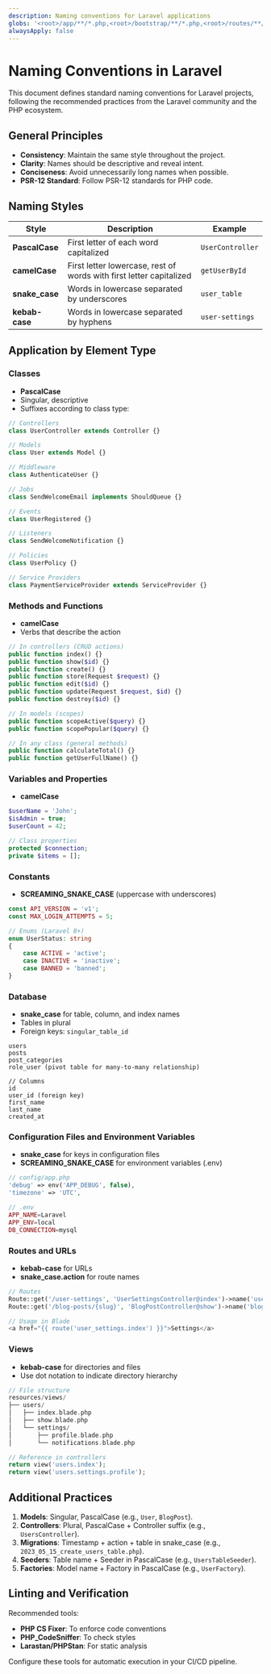 ```yaml
---
description: Naming conventions for Laravel applications
globs: '<root>/app/**/*.php,<root>/bootstrap/**/*.php,<root>/routes/**/*.php,<root>/database/migrations/**/*.php,<root>/config/**/*.php,<root>/tests/**/*.php'
alwaysApply: false
---
```


# Naming Conventions in Laravel

This document defines standard naming conventions for Laravel projects, following the recommended practices from the Laravel community and the PHP ecosystem.

## General Principles

-   **Consistency**: Maintain the same style throughout the project.
-   **Clarity**: Names should be descriptive and reveal intent.
-   **Conciseness**: Avoid unnecessarily long names when possible.
-   **PSR-12 Standard**: Follow PSR-12 standards for PHP code.

## Naming Styles

| Style          | Description                                                         | Example          |
| -------------- | ------------------------------------------------------------------- | ---------------- |
| **PascalCase** | First letter of each word capitalized                               | `UserController` |
| **camelCase**  | First letter lowercase, rest of words with first letter capitalized | `getUserById`    |
| **snake_case** | Words in lowercase separated by underscores                         | `user_table`     |
| **kebab-case** | Words in lowercase separated by hyphens                             | `user-settings`  |

## Application by Element Type

### Classes

-   **PascalCase**
-   Singular, descriptive
-   Suffixes according to class type:

```php
// Controllers
class UserController extends Controller {}

// Models
class User extends Model {}

// Middleware
class AuthenticateUser {}

// Jobs
class SendWelcomeEmail implements ShouldQueue {}

// Events
class UserRegistered {}

// Listeners
class SendWelcomeNotification {}

// Policies
class UserPolicy {}

// Service Providers
class PaymentServiceProvider extends ServiceProvider {}
```

### Methods and Functions

-   **camelCase**
-   Verbs that describe the action

```php
// In controllers (CRUD actions)
public function index() {}
public function show($id) {}
public function create() {}
public function store(Request $request) {}
public function edit($id) {}
public function update(Request $request, $id) {}
public function destroy($id) {}

// In models (scopes)
public function scopeActive($query) {}
public function scopePopular($query) {}

// In any class (general methods)
public function calculateTotal() {}
public function getUserFullName() {}
```

### Variables and Properties

-   **camelCase**

```php
$userName = 'John';
$isAdmin = true;
$userCount = 42;

// Class properties
protected $connection;
private $items = [];
```

### Constants

-   **SCREAMING_SNAKE_CASE** (uppercase with underscores)

```php
const API_VERSION = 'v1';
const MAX_LOGIN_ATTEMPTS = 5;

// Enums (Laravel 8+)
enum UserStatus: string
{
    case ACTIVE = 'active';
    case INACTIVE = 'inactive';
    case BANNED = 'banned';
}
```

### Database

-   **snake_case** for table, column, and index names
-   Tables in plural
-   Foreign keys: `singular_table_id`

```
users
posts
post_categories
role_user (pivot table for many-to-many relationship)

// Columns
id
user_id (foreign key)
first_name
last_name
created_at
```

### Configuration Files and Environment Variables

-   **snake_case** for keys in configuration files
-   **SCREAMING_SNAKE_CASE** for environment variables (.env)

```php
// config/app.php
'debug' => env('APP_DEBUG', false),
'timezone' => 'UTC',

// .env
APP_NAME=Laravel
APP_ENV=local
DB_CONNECTION=mysql
```

### Routes and URLs

-   **kebab-case** for URLs
-   **snake_case.action** for route names

```php
// Routes
Route::get('/user-settings', 'UserSettingsController@index')->name('user_settings.index');
Route::get('/blog-posts/{slug}', 'BlogPostController@show')->name('blog_posts.show');

// Usage in Blade
<a href="{{ route('user_settings.index') }}">Settings</a>
```

### Views

-   **kebab-case** for directories and files
-   Use dot notation to indicate directory hierarchy

```php
// File structure
resources/views/
├── users/
│   ├── index.blade.php
│   ├── show.blade.php
│   └── settings/
│       ├── profile.blade.php
│       └── notifications.blade.php

// Reference in controllers
return view('users.index');
return view('users.settings.profile');
```

## Additional Practices

1. **Models**: Singular, PascalCase (e.g., `User`, `BlogPost`).
2. **Controllers**: Plural, PascalCase + Controller suffix (e.g., `UsersController`).
3. **Migrations**: Timestamp + action + table in snake_case (e.g., `2023_05_15_create_users_table.php`).
4. **Seeders**: Table name + Seeder in PascalCase (e.g., `UsersTableSeeder`).
5. **Factories**: Model name + Factory in PascalCase (e.g., `UserFactory`).

## Linting and Verification

Recommended tools:

-   **PHP CS Fixer**: To enforce code conventions
-   **PHP_CodeSniffer**: To check styles
-   **Larastan/PHPStan**: For static analysis

Configure these tools for automatic execution in your CI/CD pipeline.
